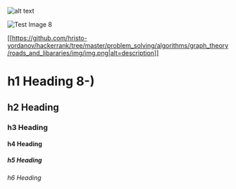 

![alt text](https://github.com/hristo-yordanov/hackerrank/tree/master/problem_solving/algorithms/graph_theory/roads_and_libararies/img/img.png)

![Test Image 8](https://github.com/hristo-yordanov/hackerrank/tree/master/problem_solving/algorithms/graph_theory/roads_and_libararies/img/img.png)

[[https://github.com/hristo-yordanov/hackerrank/tree/master/problem_solving/algorithms/graph_theory/roads_and_libararies/img/img.png|alt=description]]

# h1 Heading 8-)
## h2 Heading
### h3 Heading
#### h4 Heading
##### h5 Heading
###### h6 Heading
